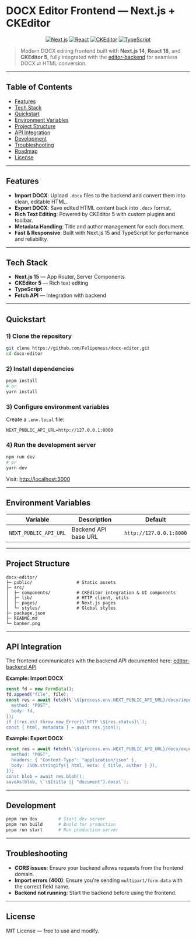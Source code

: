 # DOCX Editor Frontend — Next.js + CKEditor

<p align="center">
  <a href="https://nextjs.org/"><img alt="Next.js" src="https://img.shields.io/badge/Next.js-14-black?logo=next.js"></a>
  <a href="https://react.dev/"><img alt="React" src="https://img.shields.io/badge/React-18-61DAFB?logo=react&logoColor=black"></a>
  <a href="https://ckeditor.com/"><img alt="CKEditor" src="https://img.shields.io/badge/CKEditor-5-3C99DC"></a>
  <a href="https://typescriptlang.org/"><img alt="TypeScript" src="https://img.shields.io/badge/TypeScript-5-3178C6?logo=typescript&logoColor=white"></a>
</p>

> Modern DOCX editing frontend built with **Next.js 14**, **React 18**, and **CKEditor 5**, fully integrated with the [editor-backend](https://github.com/Felipeness/editor-backend) for seamless DOCX ⇄ HTML conversion.

---

## Table of Contents

- [Features](#features)
- [Tech Stack](#tech-stack)
- [Quickstart](#quickstart)
- [Environment Variables](#environment-variables)
- [Project Structure](#project-structure)
- [API Integration](#api-integration)
- [Development](#development)
- [Troubleshooting](#troubleshooting)
- [Roadmap](#roadmap)
- [License](#license)

---

## Features

- **Import DOCX**: Upload `.docx` files to the backend and convert them into clean, editable HTML.
- **Export DOCX**: Save edited HTML content back into `.docx` format.
- **Rich Text Editing**: Powered by CKEditor 5 with custom plugins and toolbar.
- **Metadata Handling**: Title and author management for each document.
- **Fast & Responsive**: Built with Next.js 15 and TypeScript for performance and reliability.

---

## Tech Stack

- **Next.js 15** — App Router, Server Components
- **CKEditor 5** — Rich text editing
- **TypeScript**
- **Fetch API** — Integration with backend

---

## Quickstart

### 1) Clone the repository

```bash
git clone https://github.com/Felipeness/docx-editor.git
cd docx-editor
```

### 2) Install dependencies

```bash
pnpm install
# or
yarn install
```

### 3) Configure environment variables

Create a `.env.local` file:

```env
NEXT_PUBLIC_API_URL=http://127.0.0.1:8000
```

### 4) Run the development server

```bash
npm run dev
# or
yarn dev
```

Visit: [http://localhost:3000](http://localhost:3000)

---

## Environment Variables

| Variable              | Description          | Default                 |
| --------------------- | -------------------- | ----------------------- |
| `NEXT_PUBLIC_API_URL` | Backend API base URL | `http://127.0.0.1:8000` |

---

## Project Structure

```
docx-editor/
├─ public/                 # Static assets
├─ src/
│  ├─ components/          # CKEditor integration & UI components
│  ├─ lib/                 # HTTP client, utils
│  ├─ pages/               # Next.js pages
│  └─ styles/              # Global styles
├─ package.json
├─ README.md
└─ banner.png
```

---

## API Integration

The frontend communicates with the backend API documented here:
[editor-backend API](https://github.com/Felipeness/editor-backend#api)

**Example: Import DOCX**

```ts
const fd = new FormData();
fd.append("file", file);
const res = await fetch(\`\${process.env.NEXT_PUBLIC_API_URL}/docx/import\`, {
  method: "POST",
  body: fd,
});
if (!res.ok) throw new Error(\`HTTP \${res.status}\`);
const { html, metadata } = await res.json();
```

**Example: Export DOCX**

```ts
const res = await fetch(\`\${process.env.NEXT_PUBLIC_API_URL}/docx/export\`, {
  method: "POST",
  headers: { "Content-Type": "application/json" },
  body: JSON.stringify({ html, meta: { title, author } }),
});
const blob = await res.blob();
saveAs(blob, \`\${title || "document"}.docx\`);
```

---

## Development

```bash
pnpm run dev        # Start dev server
pnpm run build      # Build for production
pnpm run start      # Run production server
```

---

## Troubleshooting

- **CORS issues**: Ensure your backend allows requests from the frontend domain.
- **Import errors (400)**: Ensure you're sending `multipart/form-data` with the correct field name.
- **Backend not running**: Start the backend before using the frontend.

---

## License

MIT License — free to use and modify.
